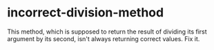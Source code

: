 # incorrect-division-method


This method, which is supposed to return the result of dividing its first argument by its second, isn't always returning correct values. Fix it.
